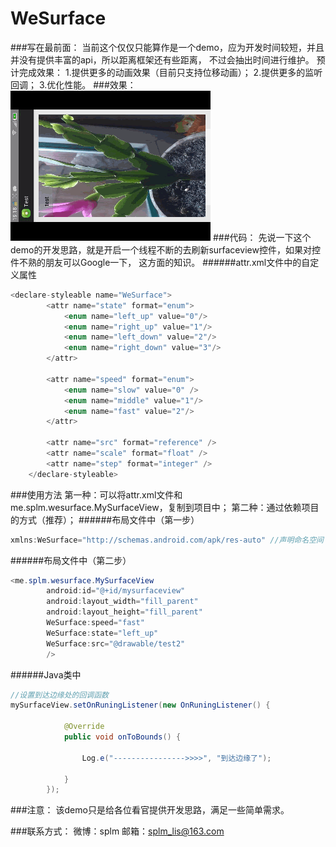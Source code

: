 WeSurface
=========
###写在最前面：
      当前这个仅仅只能算作是一个demo，应为开发时间较短，并且并没有提供丰富的api，所以距离框架还有些距离，
    不过会抽出时间进行维护。
    预计完成效果：
    1.提供更多的动画效果（目前只支持位移动画）；
    2.提供更多的监听回调；
    3.优化性能。
###效果：
![github](https://github.com/splm/WeSurface/blob/master/WeSurface/SCR_201412_clip.gif "github")
###代码：
      先说一下这个demo的开发思路，就是开启一个线程不断的去刷新surfaceview控件，如果对控件不熟的朋友可以Google一下，
    这方面的知识。
######attr.xml文件中的自定义属性
```Java
<declare-styleable name="WeSurface">
        <attr name="state" format="enum">
            <enum name="left_up" value="0"/>
            <enum name="right_up" value="1"/>
            <enum name="left_down" value="2"/>
            <enum name="right_down" value="3"/>
        </attr>
        
        <attr name="speed" format="enum">
            <enum name="slow" value="0" />
            <enum name="middle" value="1"/>
            <enum name="fast" value="2"/>
        </attr>
        
        <attr name="src" format="reference" />
        <attr name="scale" format="float" />
        <attr name="step" format="integer" />
    </declare-styleable>
```
###使用方法
            第一种：可以将attr.xml文件和me.splm.wesurface.MySurfaceView，复制到项目中；
            第二种：通过依赖项目的方式（推荐）；
######布局文件中（第一步）
```Java
xmlns:WeSurface="http://schemas.android.com/apk/res-auto" //声明命名空间
```
######布局文件中（第二步）
```Java
<me.splm.wesurface.MySurfaceView
        android:id="@+id/mysurfaceview"
        android:layout_width="fill_parent"
        android:layout_height="fill_parent"
        WeSurface:speed="fast"
        WeSurface:state="left_up" 
        WeSurface:src="@drawable/test2"
        />
```
######Java类中
```Java
//设置到达边缘处的回调函数
mySurfaceView.setOnRuningListener(new OnRuningListener() {
            
            @Override
            public void onToBounds() {
                
                Log.e("---------------->>>>", "到达边缘了");
                
            }
        });
```
###注意：
      该demo只是给各位看官提供开发思路，满足一些简单需求。
      
###联系方式：
    微博：splm
    邮箱：splm_lis@163.com
